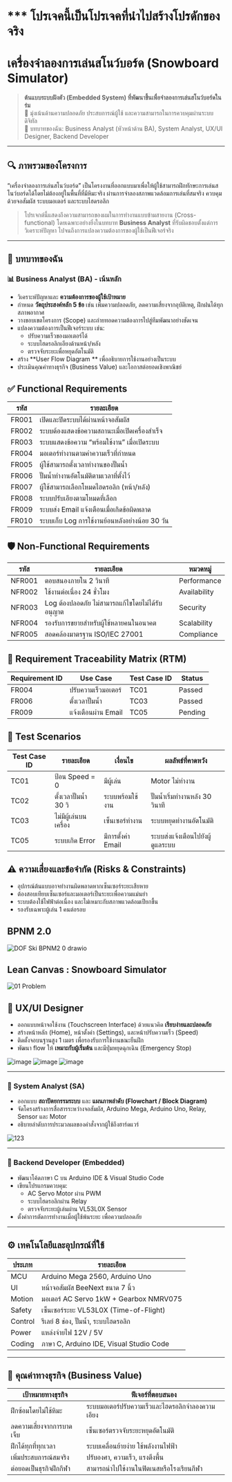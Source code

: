 # *** โปรเจคนี้เป็นโปรเจคที่นำไปสร้างโปรดักของจริง

# เครื่องจำลองการเล่นสโนว์บอร์ด (Snowboard Simulator)



> **ต้นแบบระบบฝังตัว (Embedded System) ที่พัฒนาขึ้นเพื่อจำลองการเล่นสโนว์บอร์ดในร่ม**  
> 🎯 มุ่งเน้นด้านความปลอดภัย ประสบการณ์ผู้ใช้ และความสามารถในการควบคุมผ่านระบบดิจิทัล  
> 👤 บทบาทของฉัน: Business Analyst (หัวหน้าด้าน BA), System Analyst, UX/UI Designer, Backend Developer

---

## 🔍 ภาพรวมของโครงการ

“เครื่องจำลองการเล่นสโนว์บอร์ด” เป็นโครงงานที่ออกแบบมาเพื่อให้ผู้ใช้สามารถฝึกทักษะการเล่นสโนว์บอร์ดได้โดยไม่ต้องอยู่ในพื้นที่ที่มีหิมะจริง ผ่านการจำลองสภาพแวดล้อมการเล่นที่สมจริง ควบคุมด้วยจอสัมผัส ระบบมอเตอร์ และระบบไฮดรอลิก

> โปรเจกต์นี้แสดงถึงความสามารถของผมในการทำงานแบบข้ามสายงาน (Cross-functional) โดยเฉพาะอย่างยิ่งในบทบาท **Business Analyst** ที่รับผิดชอบตั้งแต่การวิเคราะห์ปัญหา ไปจนถึงการแปลงความต้องการของผู้ใช้เป็นฟีเจอร์จริง

---

## 👤 บทบาทของฉัน

### 📊 Business Analyst (BA) - **เน้นหลัก**
- วิเคราะห์ปัญหาและ **ความต้องการของผู้ใช้เป้าหมาย**
- กำหนด **วัตถุประสงค์หลัก 5 ข้อ** เช่น เพิ่มความปลอดภัย, ลดความเสี่ยงจากอุบัติเหตุ, ฝึกฝนได้ทุกสภาพอากาศ
- วางขอบเขตโครงการ (Scope) และถ่ายทอดความต้องการไปสู่ทีมพัฒนาอย่างชัดเจน
- แปลงความต้องการเป็นฟีเจอร์ระบบ เช่น:
  - ปรับความเร็วของมอเตอร์ได้
  - ระบบไฮดรอลิกเอียงด้านหน้า/หลัง
  - ตรวจจับระยะเพื่อหยุดอัตโนมัติ
- สร้าง **User Flow Diagram ** เพื่ออธิบายการใช้งานอย่างเป็นระบบ
- ประเมินคุณค่าทางธุรกิจ (Business Value) และโอกาสต่อยอดเชิงพาณิชย์

## ✅ Functional Requirements
| รหัส  | รายละเอียด                                           |
| ----- | ---------------------------------------------------- |
| FR001 | เปิดและปิดระบบได้ผ่านหน้าจอสัมผัส           |
| FR002 | ระบบต้องแสดงข้อความสถานะเมื่อเปิดเครื่องสำเร็จ       |
| FR003 | ระบบแสดงข้อความ “พร้อมใช้งาน” เมื่อเปิดระบบ         |
| FR004 | มอเตอร์ทำงานตามค่าความเร็วที่กำหนด      |
| FR005 | ผู้ใช้สามารถตั้งเวลาทำงานของปั๊มน้ำ               |
| FR006 | ปั๊มน้ำทำงานอัตโนมัติตามเวลาที่ตั้งไว้   |
| FR007 | ผู้ใช้สามารถเลือกโหมดไฮดรอลิก (หน้า/หลัง)            |
| FR008 | ระบบปรับเอียงตามโหมดที่เลือก               |
| FR009 | ระบบส่ง Email แจ้งเตือนเมื่อเกิดข้อผิดพลาด          |
| FR010 | ระบบเก็บ Log การใช้งานย้อนหลังอย่างน้อย 30 วัน |



## 🛡️ Non-Functional Requirements
| รหัส   | รายละเอียด                                             | หมวดหมู่ |
| ------ | -------------------------------------|---------------- | 
| NFR001 | ตอบสนองภายใน 2 วินาที                 | Performance |
| NFR002 | ใช้งานต่อเนื่อง 24 ชั่วโมง                 | Availability
| NFR003 | Log ต้องปลอดภัย ไม่สามารถแก้ไขโดยไม่ได้รับอนุญาต    |Security
| NFR004 | รองรับการขยายสำหรับผู้ใช้หลายคนในอนาคต    |Scalability
| NFR005 | สอดคล้องมาตรฐาน ISO/IEC 27001 |Compliance

##  🔗 Requirement Traceability Matrix (RTM)
| Requirement ID | Use Case            | Test Case ID | Status  |
| -------------- | ------------------- | ------------ | ------- |
| FR004          | ปรับความเร็วมอเตอร์ | TC01         | Passed  |
| FR006          | ตั้งเวลาปั๊มน้ำ     | TC03         | Passed  |
| FR009          | แจ้งเตือนผ่าน Email | TC05         | Pending |

##  🧪 Test Scenarios
| Test Case ID | รายละเอียด            | เงื่อนไข           | ผลลัพธ์ที่คาดหวัง                |
| ------------ | --------------------- | ------------------ | -------------------------------- |
| TC01         | ป้อน Speed = 0        | มีผู้เล่น          | Motor ไม่ทำงาน                   |
| TC02         | ตั้งเวลาปั๊มน้ำ 30 วิ | ระบบพร้อมใช้งาน    | ปั๊มน้ำเริ่มทำงานหลัง 30 วินาที  |
| TC03         | ไม่มีผู้เล่นบนเครื่อง | เซ็นเซอร์ทำงาน     | ระบบหยุดทำงานอัตโนมัติ           |
| TC05         | ระบบเกิด Error        | มีการตั้งค่า Email | ระบบส่งแจ้งเตือนไปยังผู้ดูแลระบบ |


## ⚠️ ความเสี่ยงและข้อจำกัด (Risks & Constraints)
* อุปกรณ์ต้นแบบอาจทำงานผิดพลาดหากเซ็นเซอร์ระยะเสียหาย
* ต้องสอบเทียบเซ็นเซอร์และมอเตอร์เป็นระยะเพื่อความแม่นยำ
* ระบบต้องใช้ไฟฟ้าต่อเนื่อง และไม่เหมาะกับสภาพแวดล้อมเปียกชื้น
* รองรับเฉพาะผู้เล่น 1 คนต่อรอบ

## BPNM 2.0
![DOF Ski BPNM2 0 drawio](https://github.com/user-attachments/assets/073e6ce5-8855-4c0f-a459-3219b2eb83f1)

## Lean Canvas : Snowboard Simulator
![01 Problem](https://github.com/user-attachments/assets/14e47f23-52f9-42b0-b8b8-b0e371f11e64)

## 🧪 UX/UI Designer
- ออกแบบหน้าจอใช้งาน (Touchscreen Interface) ด้วยแนวคิด **เรียบง่ายและปลอดภัย**
- สร้างหน้าหลัก (Home), หน้าตั้งค่า (Settings), และหน้าปรับความเร็ว (Speed)
- ติดตั้งจอบนฐานสูง 1 เมตร เพื่อรองรับการใช้งานขณะยืนฝึก
- พัฒนา flow ให้ **เหมาะกับผู้เริ่มต้น** และมีปุ่มหยุดฉุกเฉิน (Emergency Stop)

![image](https://github.com/user-attachments/assets/df3c4234-3b5a-457a-ac43-9e982af4ae7d)
![image](https://github.com/user-attachments/assets/a114bb93-1eb9-4865-b264-e76cf3ffd897)
![image](https://github.com/user-attachments/assets/9be52944-0a2e-402d-be95-0ff449ccee8a)


---

### 🧠 System Analyst (SA)
- ออกแบบ **สถาปัตยกรรมระบบ** และ **แผนภาพลำดับ (Flowchart / Block Diagram)**
- จัดโครงสร้างการสื่อสารระหว่างจอสัมผัส, Arduino Mega, Arduino Uno, Relay, Sensor และ Motor
- อธิบายลำดับการประมวลผลของคำสั่งจากผู้ใช้ถึงฮาร์ดแวร์

![123](https://github.com/user-attachments/assets/0c6df030-46a4-42c4-9e35-096893481a4a)

---

### 🔧 Backend Developer (Embedded)
- พัฒนาโค้ดภาษา C บน Arduino IDE & Visual Studio Code
- เขียนโปรแกรมควบคุม:
  - AC Servo Motor ผ่าน PWM
  - ระบบไฮดรอลิกผ่าน Relay
  - ตรวจจับระยะผู้เล่นผ่าน VL53L0X Sensor
- ตั้งค่าการตัดการทำงานเมื่อผู้ใช้พ้นระยะ เพื่อความปลอดภัย

---

## ⚙️ เทคโนโลยีและอุปกรณ์ที่ใช้

| ประเภท | รายละเอียด |
|--------|-------------|
| MCU    | Arduino Mega 2560, Arduino Uno |
| UI     | หน้าจอสัมผัส BeeNext ขนาด 7 นิ้ว |
| Motion | มอเตอร์ AC Servo 1kW + Gearbox NMRV075 |
| Safety | เซ็นเซอร์ระยะ VL53L0X (Time-of-Flight) |
| Control| รีเลย์ 8 ช่อง, ปั๊มน้ำ, ระบบไฮดรอลิก |
| Power  | แหล่งจ่ายไฟ 12V / 5V |
| Coding | ภาษา C, Arduino IDE, Visual Studio Code |

---

## 🎯 คุณค่าทางธุรกิจ (Business Value)

| เป้าหมายทางธุรกิจ | ฟีเจอร์ที่ตอบสนอง |
|--------------------|---------------------|
| ฝึกซ้อมโดยไม่ใช้หิมะ | ระบบมอเตอร์ปรับความเร็วและไฮดรอลิกจำลองความเอียง |
| ลดความเสี่ยงจากการบาดเจ็บ | เซ็นเซอร์ตรวจจับระยะหยุดอัตโนมัติ |
| ฝึกได้ทุกที่ทุกเวลา | ระบบเคลื่อนย้ายง่าย ใช้พลังงานไฟฟ้า |
| เพิ่มประสบการณ์สมจริง | ปรับองศา, ความเร็ว, แรงตึงพื้น |
| ต่อยอดเป็นธุรกิจฝึกกีฬา | สามารถนำไปใช้งานในฟิตเนสหรือโรงเรียนกีฬา |
